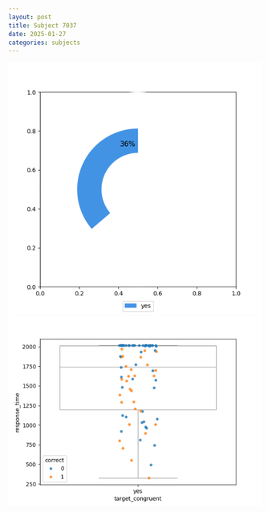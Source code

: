 ```yaml
---
layout: post
title: Subject 7037
date: 2025-01-27
categories: subjects
---
```


![](data/7037/run-10/7037_accuracy_target_congruence.png)
![](data/7037/run-10/7037_rt_congruence.png)
